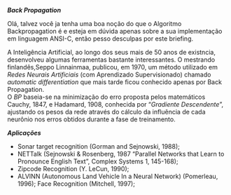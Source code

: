 ***Back Propagation***  
  
Olá, talvez você ja tenha uma boa noção do que o Algoritmo Backpropagation é e esteja em dúvida apenas sobre a sua implementação em linguagem ANSI-C, então pesso desculpas por este briefing.  
  
A Inteligência  Artificial, ao longo dos seus mais de 50 anos de existncia, desenvolveu algumas ferramentas bastante interessantes. O mestrando finlandês,Seppo Linnainmaa, publicou, em 1970, um método utilizado em _Redes Neurais Artificiais_ (com Aprendizado Supervisionado) chamado _automatic differentiation_ que mais tarde ficou conhecido apenas por Back Propagation.  
O _BP_ baseia-se na minimização do erro proposta pelos matemáticos Cauchy, 1847, e Hadamard, 1908, conhecida por “_Gradiente Descendente_”, ajustando os pesos da rede através do cálculo da influência de cada neurônio nos erros obtidos durante a fase de treinamento.  
    
    
***Aplicações***  
* Sonar target recognition (Gorman and Sejnowski, 1988);
* NETTalk (Sejnowski & Rosenberg, 1987 “Parallel Networks that Learn to Pronounce English Text”, Complex Systems 1, 145-168);
* Zipcode Recognition (Y. LeCun, 1990);
* ALVINN (Autonomous Land Vehicle In a Neural Network) (Pomerleau, 1996);
Face Recognition (Mitchell, 1997);
